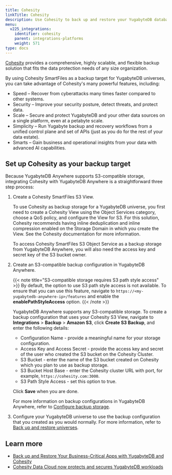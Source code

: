 ```yaml
---
title: Cohesity
linkTitle: Cohesity
description: Use Cohesity to back up and restore your YugabyteDB database.
menu:
  v225_integrations:
    identifier: cohesity
    parent: integrations-platforms
    weight: 571
type: docs
---
```


[Cohesity](https://www.cohesity.com/products/smartfiles/) provides a comprehensive, highly scalable, and flexible backup solution that fits the data protection needs of any size organization.

By using Cohesity SmartFiles as a backup target for YugabyteDB universes, you can take advantage of Cohesity's many powerful features, including:

- Speed – Recover from cyberattacks many times faster compared to other systems.
- Security – Improve your security posture, detect threats, and protect data.
- Scale – Secure and protect YugabyteDB and your other data sources on a single platform, even at a petabyte scale.
- Simplicity – Run Yugabyte backup and recovery workflows from a unified control plane and set of APIs (just as you do for the rest of your data estate).
- Smarts – Gain business and operational insights from your data with advanced AI capabilities.

## Set up Cohesity as your backup target

Because YugabyteDB Anywhere supports S3-compatible storage, integrating Cohesity with YugabyteDB Anywhere is a straightforward three step process:

1. Create a Cohesity SmartFiles S3 View.

    To use Cohesity as backup storage for a YugabyteDB universe, you first need to create a Cohesity View using the Object Services category, choose a QoS policy, and configure the View for S3. For this solution, Cohesity recommends having inline deduplication and inline compression enabled on the Storage Domain in which you create the View. See the Cohesity documentation for more information.

    To access Cohesity SmartFiles S3 Object Service as a backup storage from YugabyteDB Anywhere, you will also need the access key and secret key of the S3 bucket owner.

1. Create an S3-compatible backup configuration in YugabyteDB Anywhere.

    {{< note title="S3-compatible storage requires S3 path style access" >}}
  By default, the option to use S3 path style access is not available. To ensure that you can use this feature, navigate to `https://<my-yugabytedb-anywhere-ip>/features` and enable the **enablePathStyleAccess** option.
    {{< /note >}}

    YugabyteDB Anywhere supports any S3-compatible storage. To create a backup configuration that uses your Cohesity S3 View, navigate to **Integrations** > **Backup** > **Amazon S3**, click **Create S3 Backup**, and enter the following details:

    - Configuration Name - provide a meaningful name for your storage configuration.
    - Access Key and Access Secret - provide the access key and secret of the user who created the S3 bucket on the Cohesity Cluster.
    - S3 Bucket - enter the name of the S3 bucket created on Cohesity which you plan to use as backup storage.
    - S3 Bucket Host Base - enter the Cohesity cluster URL with port, for example, `https://cohesity.com:3000`.
    - S3 Path Style Access - set this option to true.

    Click **Save** when you are done.

    For more information on backup configurations in YugabyteDB Anywhere, refer to [Configure backup storage](../../yugabyte-platform/back-up-restore-universes/configure-backup-storage/#amazon-s3).

1. Configure your YugabyteDB universe to use the backup configuration that you created as you would normally. For more information, refer to [Back up and restore universes](../../yugabyte-platform/back-up-restore-universes/back-up-universe-data/).

## Learn more

- [Back up and Restore Your Business-Critical Apps with YugabyteDB and Cohesity](https://www.yugabyte.com/blog/backup-restore-cohesity/)
- [Cohesity Data Cloud now protects and secures YugabyteDB workloads](https://www.cohesity.com/blogs/cohesity-data-cloud-now-protects-and-secures-yugabytedb-workloads/)

